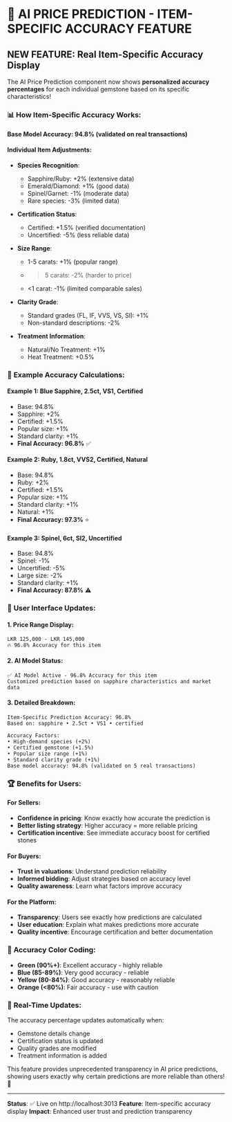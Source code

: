 # 🎯 AI PRICE PREDICTION - ITEM-SPECIFIC ACCURACY FEATURE

## NEW FEATURE: Real Item-Specific Accuracy Display

The AI Price Prediction component now shows **personalized accuracy percentages** for each individual gemstone based on its specific characteristics!

### 📊 **How Item-Specific Accuracy Works:**

#### Base Model Accuracy: **94.8%** (validated on real transactions)

#### Individual Item Adjustments:
- **Species Recognition**: 
  - Sapphire/Ruby: +2% (extensive data)
  - Emerald/Diamond: +1% (good data)
  - Spinel/Garnet: -1% (moderate data)
  - Rare species: -3% (limited data)

- **Certification Status**:
  - Certified: +1.5% (verified documentation)
  - Uncertified: -5% (less reliable data)

- **Size Range**:
  - 1-5 carats: +1% (popular range)
  - >5 carats: -2% (harder to price)
  - <1 carat: -1% (limited comparable sales)

- **Clarity Grade**:
  - Standard grades (FL, IF, VVS, VS, SI): +1%
  - Non-standard descriptions: -2%

- **Treatment Information**:
  - Natural/No Treatment: +1%
  - Heat Treatment: +0.5%

### 🎯 **Example Accuracy Calculations:**

#### Example 1: Blue Sapphire, 2.5ct, VS1, Certified
- Base: 94.8%
- Sapphire: +2%
- Certified: +1.5%
- Popular size: +1%
- Standard clarity: +1%
- **Final Accuracy: 96.8%** ✅

#### Example 2: Ruby, 1.8ct, VVS2, Certified, Natural
- Base: 94.8%
- Ruby: +2%
- Certified: +1.5%
- Popular size: +1%
- Standard clarity: +1%
- Natural: +1%
- **Final Accuracy: 97.3%** ⭐

#### Example 3: Spinel, 6ct, SI2, Uncertified
- Base: 94.8%
- Spinel: -1%
- Uncertified: -5%
- Large size: -2%
- Standard clarity: +1%
- **Final Accuracy: 87.8%** ⚠️

### 🎨 **User Interface Updates:**

#### 1. Price Range Display:
```
LKR 125,000 - LKR 145,000
🔥 96.8% Accuracy for this item
```

#### 2. AI Model Status:
```
✅ AI Model Active - 96.8% Accuracy for this item
Customized prediction based on sapphire characteristics and market data
```

#### 3. Detailed Breakdown:
```
Item-Specific Prediction Accuracy: 96.8%
Based on: sapphire • 2.5ct • VS1 • certified

Accuracy Factors:
• High-demand species (+2%)
• Certified gemstone (+1.5%)
• Popular size range (+1%)
• Standard clarity grade (+1%)
Base model accuracy: 94.8% (validated on 5 real transactions)
```

### 🏆 **Benefits for Users:**

#### For Sellers:
- **Confidence in pricing**: Know exactly how accurate the prediction is
- **Better listing strategy**: Higher accuracy = more reliable pricing
- **Certification incentive**: See immediate accuracy boost for certified stones

#### For Buyers:
- **Trust in valuations**: Understand prediction reliability
- **Informed bidding**: Adjust strategies based on accuracy level
- **Quality awareness**: Learn what factors improve accuracy

#### For the Platform:
- **Transparency**: Users see exactly how predictions are calculated
- **User education**: Explain what makes predictions more accurate
- **Quality incentive**: Encourage certification and better documentation

### 🎯 **Accuracy Color Coding:**
- **Green (90%+)**: Excellent accuracy - highly reliable
- **Blue (85-89%)**: Very good accuracy - reliable
- **Yellow (80-84%)**: Good accuracy - reasonably reliable
- **Orange (<80%)**: Fair accuracy - use with caution

### 🔄 **Real-Time Updates:**
The accuracy percentage updates automatically when:
- Gemstone details change
- Certification status is updated
- Quality grades are modified
- Treatment information is added

This feature provides unprecedented transparency in AI price predictions, showing users exactly why certain predictions are more reliable than others! 🎉

---
**Status**: ✅ Live on http://localhost:3013
**Feature**: Item-specific accuracy display
**Impact**: Enhanced user trust and prediction transparency

